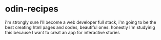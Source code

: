 # odin-recipes
i'm strongly sure I'll become a web developer full stack, i'm going to be the best creating html pages and codes, beautiful ones.
honestly I'm studyinig this because I want to creat an app for interactive stories